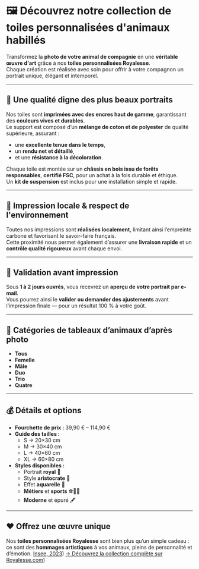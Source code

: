# 🖼️ Découvrez notre collection de toiles personnalisées d'animaux habillés

Transformez la **photo de votre animal de compagnie** en une **véritable œuvre d'art** grâce à nos **toiles personnalisées Royalesse**.  
Chaque création est réalisée avec soin pour offrir à votre compagnon un portrait unique, élégant et intemporel.

---

## 🎨 Une qualité digne des plus beaux portraits

Nos toiles sont **imprimées avec des encres haut de gamme**, garantissant des **couleurs vives et durables**.  
Le support est composé d’un **mélange de coton et de polyester** de qualité supérieure, assurant :
- une **excellente tenue dans le temps**,  
- un **rendu net et détaillé**,  
- et une **résistance à la décoloration**.

Chaque toile est montée sur un **châssis en bois issu de forêts responsables**, **certifié FSC**, pour un achat à la fois durable et éthique.  
Un **kit de suspension** est inclus pour une installation simple et rapide.

---

## 🌿 Impression locale & respect de l'environnement

Toutes nos impressions sont **réalisées localement**, limitant ainsi l’empreinte carbone et favorisant le savoir-faire français.  
Cette proximité nous permet également d’assurer une **livraison rapide** et un **contrôle qualité rigoureux** avant chaque envoi.

---

## 💌 Validation avant impression

Sous **1 à 2 jours ouvrés**, vous recevrez un **aperçu de votre portrait par e-mail**.  
Vous pourrez ainsi le **valider ou demander des ajustements** avant l’impression finale — pour un résultat 100 % à votre goût.

---

## 🐾 Catégories de tableaux d’animaux d’après photo

- **Tous**
- **Femelle**
- **Mâle**
- **Duo**
- **Trio**
- **Quatre**

---

## 💰 Détails et options

- **Fourchette de prix :** 39,90 € – 114,90 €  
- **Guide des tailles :**
  - S → 20×30 cm  
  - M → 30×40 cm  
  - L → 40×60 cm  
  - XL → 60×80 cm  
- **Styles disponibles :**
  - Portrait **royal** 👑  
  - Style **aristocrate** 🎩  
  - Effet **aquarelle** 🎨  
  - **Métiers** et **sports** ⚽👩‍🍳  
  - **Moderne** et épuré 🖋️

---

## ❤️ Offrez une œuvre unique

Nos **toiles personnalisées Royalesse** sont bien plus qu’un simple cadeau :  
ce sont des **hommages artistiques** à vos animaux, pleins de personnalité et d’émotion.
[Insee, 2023](https://www.insee.fr/fr/statistiques/7727587))
[→ Découvrez la collection complète sur Royalesse.com](https://royalesse.com/collections/toiles-animaux-personnalises))
